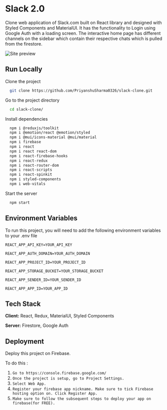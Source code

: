 
# Slack 2.0

Clone web application of Slack.com built on React library and designed with Styled Components and MaterialUI. It has the functionality to Login using Google Auth with a loading screen. The interactive home page has different channels on the sidebar which contain their respective chats which is pulled from the firestore.

![Site preview](https://pikwy.com/web/642d477e70f1f8155e698419)


## Run Locally

Clone the project

```bash
  git clone https://github.com/PriyanshuSharma0326/slack-clone.git
```

Go to the project directory

```bash
  cd slack-clone/
```

Install dependencies

```bash
  npm i @reduxjs/toolkit
  npm i @emotion/react @emotion/styled
  npm i @mui/icons-material @mui/material
  npm i firebase
  npm i react
  npm i react react-dom
  npm i react-firebase-hooks
  npm i react-redux
  npm i react-router-dom
  npm i react-scripts
  npm i react-spinkit
  npm i styled-components
  npm i web-vitals
```

Start the server

```bash
  npm start
```
## Environment Variables

To run this project, you will need to add the following environment variables to your .env file

`REACT_APP_API_KEY=YOUR_API_KEY`

`REACT_APP_AUTH_DOMAIN=YOUR_AUTH_DOMAIN`

`REACT_APP_PROJECT_ID=YOUR_PROJECT_ID`

`REACT_APP_STORAGE_BUCKET=YOUR_STORAGE_BUCKET`

`REACT_APP_SENDER_ID=YOUR_SENDER_ID`

`REACT_APP_APP_ID=YOUR_APP_ID`


## Tech Stack

**Client:** React, Redux, MaterialUI, Styled Components

**Server:** Firestore, Google Auth


## Deployment

Deploy this project on Firebase.

To do this :

1. `Go to https://console.firebase.google.com/`
2. `Once the project is setup, go to Project Settings.`
3. `Select Web App.`
4. `Register your firebase app nickname. Make sure to tick Firebase hosting option on. Click Register App.`
5. `Make sure to follow the subsequent steps to deploy your app on firebase(for FREE).`
